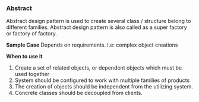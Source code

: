 ### Abstract

Abstract design pattern is used to create several class / structure belong to different families. 
Abstract design pattern is also called as a super factory or factory of factory.  

**Sample Case**
Depends on requirements. I.e: complex object creations

**When to use it**
1. Create a set of related objects, or dependent objects which must be used together
2. System should be configured to work with multiple families of products
3. The creation of objects should be independent from the utilizing system.
4. Concrete classes should be decoupled from clients.